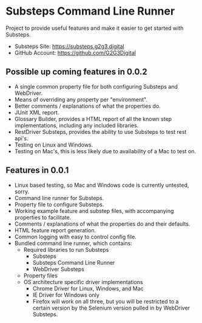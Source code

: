 # Substeps Command Line Runner
Project to provide useful features and make it easier to get started with Substeps.
+ Substeps Site: https://substeps.g2g3.digital
+ GitHub Account: https://github.com/G2G3Digital

## Possible up coming features in 0.0.2
+ A single common property file for both configuring Substeps and WebDriver.
+ Means of overriding any property per "environment".
+ Better comments / explanations of what the properties do.
+ JUnit XML report.
+ Glossary Builder, provides a HTML report of all the known step implementations, including any included libraries.
+ RestDriver Substeps, provides the ability to use Substeps to test rest api's.
+ Testing on Linux and Windows.
+ Testing on Mac's, this is less likely due to availability of a Mac to test on.

## Features in 0.0.1
+ Linux based testing, so Mac and Windows code is currently untested, sorry.
+ Command line runner for Substeps.
+ Property file to configure Substeps.
+ Working example feature and substep files, with accompanying properties to facilitate.
+ Comments / explanations of what the properties do and their defaults.
+ HTML feature report generation.
+ Common logging with easy to control config file.
+ Bundled command line runner, which contains:
    + Required libraries to run Substeps
        + Substeps
        + Substeps Command Line Runner
        + WebDriver Substeps
    + Property files
    + OS architecture specific driver implementations
        + Chrome Driver for Linux, Windows, and Mac
        + IE Driver for Windows only
        + Firefox will work on all three, but you will be restricted to a certain version by the Selenium version pulled in by WebDriver Substeps.
